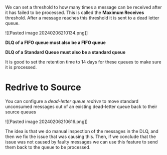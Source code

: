 We can set a threshold to how many times a message can be received after it has failed to be processed. This is called the **Maximum Receives** threshold. After a message reaches this threshold it is sent to a dead letter queue.

![[Pasted image 20240206210134.png]]

**DLQ of a FIFO queue must also be a FIFO queue**

**DLQ of a Standard Queue must also be a standard queue**

It is good to set the retention time to 14 days for these queues to make sure it is processed.

# Redrive to Source

You can configure a _dead-letter queue redrive_ to move standard unconsumed messages out of an existing dead-letter queue back to their source queues

![[Pasted image 20240206210616.png]]

The idea is that we do manual inspection of the messages in the DLQ, and then we fix the issue that was causing this. Then, if we conclude that the issue was not caused by faulty messages we can use this feature to send them back to the queue to be processed.